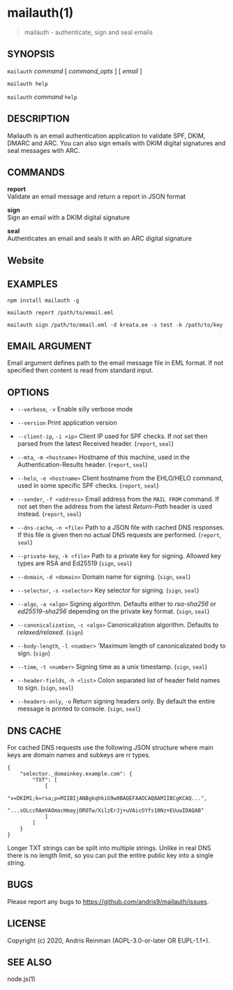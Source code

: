 # mailauth(1)

> mailauth - authenticate, sign and seal emails

## SYNOPSIS

`mailauth` _command_ [ _command_opts_ ] [ _email_ ]

`mailauth help`

`mailauth` _command_ `help`

## DESCRIPTION

Mailauth is an email authentication application to validate SPF, DKIM, DMARC and ARC. You can also sign emails with DKIM digital signatures and seal messages with ARC.

## COMMANDS

**report**\
Validate an email message and return a report in JSON format

**sign**\
Sign an email with a DKIM digital signature

**seal**\
Authenticates an email and seals it with an ARC digital signature

## Website

[](https://github.com/andris9/mailauth)

## EXAMPLES

`npm install mailauth -g`

`mailauth report /path/to/email.eml`

`mailauth sign /path/to/email.eml -d kreata.ee -s test -k /path/to/key`

## EMAIL ARGUMENT

Email argument defines path to the email message file in EML format. If not specified then
content is read from standard input.

## OPTIONS

-   `--verbose`, `-v`
    Enable silly verbose mode

-   `--version`
    Print application version

-   `--client-ip`, `-i <ip>`
    Client IP used for SPF checks. If not set then parsed from the latest Received header. (`report`, `seal`)

-   `--mta`, `-m <hostname>`
    Hostname of this machine, used in the Authentication-Results header. (`report`, `seal`)

-   `--helo`, `-e <hostname>`
    Client hostname from the EHLO/HELO command, used in some specific SPF checks. (`report`, `seal`)

-   `--sender`, `-f <address>`
    Email address from the `MAIL FROM` command. If not set then the address from the latest _Return-Path_ header is used instead. (`report`, `seal`)

-   `--dns-cache`, `-n <file>`
    Path to a JSON file with cached DNS responses. If this file is given then no actual DNS requests are performed. (`report`, `seal`)

-   `--private-key`, `-k <file>`
    Path to a private key for signing. Allowed key types are RSA and Ed25519 (`sign`, `seal`)

-   `--domain`, `-d <domain>`
    Domain name for signing. (`sign`, `seal`)

-   `--selector`, `-s <selector>`
    Key selector for signing. (`sign`, `seal`)

-   `--algo`, `-a <algo>`
    Signing algorithm. Defaults either to _rsa-sha256_ or _ed25519-sha256_ depending on the private key format. (`sign`, `seal`)

-   `--canonicalization`, `-c <algo>`
    Canonicalization algorithm. Defaults to _relaxed/relaxed_. (`sign`)

-   `--body-length`, `-l <number>`
    'Maximum length of canonicalizated body to sign. (`sign`)

-   `--time`, `-t <number>`
    Signing time as a unix timestamp. (`sign`, `seal`)

-   `--header-fields`, `-h <list>`
    Colon separated list of header field names to sign. (`sign`, `seal`)

-   `--headers-only`, `-o`
    Return signing headers only. By default the entire message is printed to console. (`sign`, `seal`)

## DNS CACHE

For cached DNS requests use the following JSON structure where main keys are domain names and subkeys are rr types.

```
{
    "selector._domainkey.example.com": {
        "TXT": [
            [
                "v=DKIM1;k=rsa;p=MIIBIjANBgkqhkiG9w0BAQEFAAOCAQ8AMIIBCgKCAQ...",
                "...sOLccRAmVAOmacHmayjDROTw/XilzErJj+uVAicGYfs10Nz+EUuwIDAQAB"
            ]
        ]
    }
}
```

Longer TXT strings can be split into multiple strings. Unlike in real DNS there is no length limit, so you can put the entire public key into a single string.

## BUGS

Please report any bugs to https://github.com/andris9/mailauth/issues.

## LICENSE

Copyright (c) 2020, Andris Reinman (AGPL-3.0-or-later OR EUPL-1.1+).

## SEE ALSO

node.js(1)

